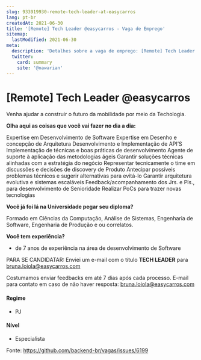 ```yaml
---
slug: 933919930-remote-tech-leader-at-easycarros
lang: pt-br
createdAt: 2021-06-30
title: '[Remote] Tech Leader @easycarros - Vaga de Emprego'
sitemap:
  lastModified: 2021-06-30
meta:
  description: 'Detalhes sobre a vaga de emprego: [Remote] Tech Leader @easycarros'
  twitter:
    card: summary
    site: '@nawarian'
---
```


# [Remote] Tech Leader @easycarros

Venha ajudar a construir o futuro da mobilidade por meio da Techologia.


**Olha aqui as coisas que você vai fazer no dia a dia:**

Expertise em Desenvolvimento de Software
Expertise em Desenho e concepção de Arquitetura
Desenvolvimento e Implementação de API’S
Implementação de técnicas e boas práticas de desenvolvimento
Agente de suporte à aplicação das metodologias ágeis
Garantir soluções técnicas alinhadas com a estratégia do negócio
Representar tecnicamente o time em discussões e decisões de discovery de Produto
Antecipar possíveis problemas técnicos e sugerir alternativas para evitá-lo
Garantir arquitetura evolutiva e sistemas escaláveis
Feedback/acompanhamento dos Jrs. e Pls., para desenvolvimento de Senioridade
Realizar PoCs para trazer novas tecnologias


**Você já foi lá na Universidade pegar seu diploma?**

Formado em Ciências da Computação, Análise de Sistemas, Engenharia de Software, Engenharia de Produção e ou correlatos.

**Você tem experiência?**

+ de 7 anos de experiência na área de desenvolvimento de Software


PARA SE CANDIDATAR: Enviei um e-mail com o título **TECH LEADER** para bruna.loiola@easycarros.com

Costumamos enviar feedbacks em até 7 dias após cada processo.
E-mail para contato em caso de não haver resposta: bruna.loiola@easycarros.com



#### Regime
- PJ

#### Nível
- Especialista




Fonte: https://github.com/backend-br/vagas/issues/6199